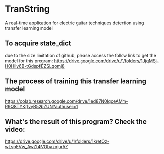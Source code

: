 # TranString
A real-time application for electric guitar techniques detection using transfer learning model

## To acquire state_dict
due to the size limitation of github, please access the follow link to get the model for this program:
https://drive.google.com/drive/u/1/folders/1JjqMSj-H0Hiiy6B-tGdspfiEZSLqomj8

## The process of training this transfer learning model
https://colab.research.google.com/drive/1ed87N0lqceAMm-R9Q8TYKj1yyB52bZUN?authuser=1

## What's the result of this program? Check the video:
https://drive.google.com/drive/u/1/folders/1kretOz-wLspEVw_AwZt4iVObazqjur5Z
